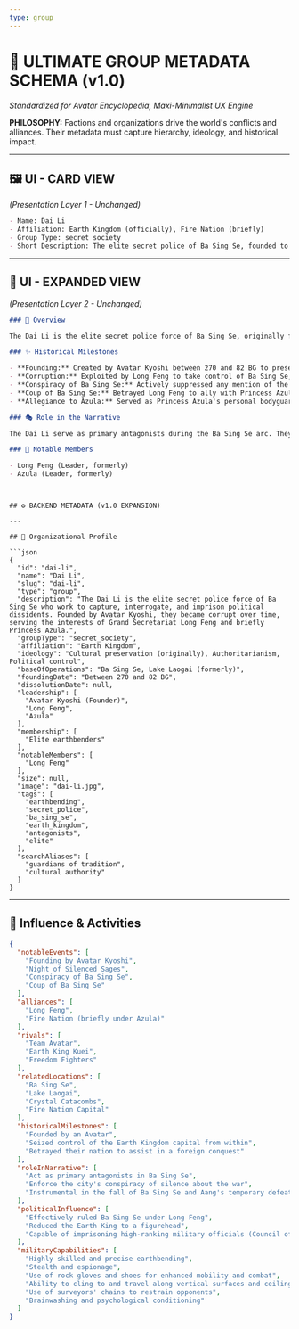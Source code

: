 ```yaml
---
type: group
---
```


# 🏰 ULTIMATE GROUP METADATA SCHEMA (v1.0)

*Standardized for Avatar Encyclopedia, Maxi-Minimalist UX Engine*

**PHILOSOPHY:** Factions and organizations drive the world's conflicts and alliances. Their metadata must capture hierarchy, ideology, and historical impact.

---

## 🖼️ UI - CARD VIEW
*(Presentation Layer 1 - Unchanged)*

```md
- Name: Dai Li
- Affiliation: Earth Kingdom (officially), Fire Nation (briefly)
- Group Type: secret society
- Short Description: The elite secret police of Ba Sing Se, founded to protect cultural heritage but later became a corrupt force for political control under Long Feng and briefly Princess Azula.
```

---

## 📖 UI - EXPANDED VIEW
*(Presentation Layer 2 - Unchanged)*

```md
### 📖 Overview

The Dai Li is the elite secret police force of Ba Sing Se, originally founded by Avatar Kyoshi to protect the city's cultural heritage. Over time, the organization became corrupt and ruthless. During the Hundred Year War, they fell under the control of Grand Secretariat Long Feng, enforcing a police state within the capital and suppressing all mention of the war. Their loyalty was so detached from the Earth Kingdom that they eventually sided with Princess Azula, aiding the Fire Nation in the successful Coup of Ba Sing Se.

### ✨ Historical Milestones

- **Founding:** Created by Avatar Kyoshi between 270 and 82 BG to preserve Ba Sing Se's culture after a peasant uprising.
- **Corruption:** Exploited by Long Feng to take control of Ba Sing Se, reducing the Earth King to a figurehead.
- **Conspiracy of Ba Sing Se:** Actively suppressed any mention of the Hundred Year War within the city walls and brainwashed dissidents under Lake Laogai.
- **Coup of Ba Sing Se:** Betrayed Long Feng to ally with Princess Azula, assisting the Fire Nation in conquering the city.
- **Allegiance to Azula:** Served as Princess Azula's personal bodyguards in the Fire Nation until being banished by her during a paranoid breakdown.

### 🎭 Role in the Narrative

The Dai Li serve as primary antagonists during the Ba Sing Se arc. They are the physical embodiment of the city's corruption, hindering Team Avatar's attempts to see the Earth King and enforcing Long Feng's conspiracy of silence about the war. Their formidable earthbending skills and ruthless tactics make them a significant threat, culminating in their critical role in Azula's defeat of Aang in the Crystal Catacombs.

### 🌟 Notable Members

- Long Feng (Leader, formerly)
- Azula (Leader, formerly)
```

```


## ⚙️ BACKEND METADATA (v1.0 EXPANSION)

---

## 🧮 Organizational Profile

```json
{
  "id": "dai-li",
  "name": "Dai Li",
  "slug": "dai-li",
  "type": "group",
  "description": "The Dai Li is the elite secret police force of Ba Sing Se who work to capture, interrogate, and imprison political dissidents. Founded by Avatar Kyoshi, they became corrupt over time, serving the interests of Grand Secretariat Long Feng and briefly Princess Azula.",
  "groupType": "secret_society",
  "affiliation": "Earth Kingdom",
  "ideology": "Cultural preservation (originally), Authoritarianism, Political control",
  "baseOfOperations": "Ba Sing Se, Lake Laogai (formerly)",
  "foundingDate": "Between 270 and 82 BG",
  "dissolutionDate": null,
  "leadership": [
    "Avatar Kyoshi (Founder)",
    "Long Feng",
    "Azula"
  ],
  "membership": [
    "Elite earthbenders"
  ],
  "notableMembers": [
    "Long Feng"
  ],
  "size": null,
  "image": "dai-li.jpg",
  "tags": [
    "earthbending",
    "secret_police",
    "ba_sing_se",
    "earth_kingdom",
    "antagonists",
    "elite"
  ],
  "searchAliases": [
    "guardians of tradition",
    "cultural authority"
  ]
}
```

---

## 📜 Influence & Activities

```json
{
  "notableEvents": [
    "Founding by Avatar Kyoshi",
    "Night of Silenced Sages",
    "Conspiracy of Ba Sing Se",
    "Coup of Ba Sing Se"
  ],
  "alliances": [
    "Long Feng",
    "Fire Nation (briefly under Azula)"
  ],
  "rivals": [
    "Team Avatar",
    "Earth King Kuei",
    "Freedom Fighters"
  ],
  "relatedLocations": [
    "Ba Sing Se",
    "Lake Laogai",
    "Crystal Catacombs",
    "Fire Nation Capital"
  ],
  "historicalMilestones": [
    "Founded by an Avatar",
    "Seized control of the Earth Kingdom capital from within",
    "Betrayed their nation to assist in a foreign conquest"
  ],
  "roleInNarrative": [
    "Act as primary antagonists in Ba Sing Se",
    "Enforce the city's conspiracy of silence about the war",
    "Instrumental in the fall of Ba Sing Se and Aang's temporary defeat"
  ],
  "politicalInfluence": [
    "Effectively ruled Ba Sing Se under Long Feng",
    "Reduced the Earth King to a figurehead",
    "Capable of imprisoning high-ranking military officials (Council of Five)"
  ],
  "militaryCapabilities": [
    "Highly skilled and precise earthbending",
    "Stealth and espionage",
    "Use of rock gloves and shoes for enhanced mobility and combat",
    "Ability to cling to and travel along vertical surfaces and ceilings",
    "Use of surveyors' chains to restrain opponents",
    "Brainwashing and psychological conditioning"
  ]
}
``` 